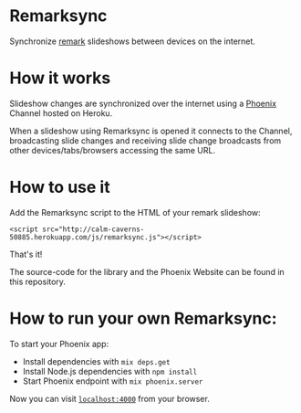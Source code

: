 # Remarksync

Synchronize [remark](https://github.com/gnab/remark) slideshows between devices on the internet.

# How it works

Slideshow changes are synchronized over the internet using a [Phoenix](http://phoenixframework.org) Channel hosted on Heroku.

When a slideshow using Remarksync is opened it connects to the Channel, broadcasting slide changes and receiving slide change broadcasts from other devices/tabs/browsers accessing the same URL. 

# How to use it

Add the Remarksync script to the HTML of your remark slideshow:

```
<script src="http://calm-caverns-50885.herokuapp.com/js/remarksync.js"></script>
```

That's it! 

The source-code for the library and the Phoenix Website can be found in this repository.

# How to run your own Remarksync:

To start your Phoenix app:

  * Install dependencies with `mix deps.get`
  * Install Node.js dependencies with `npm install`
  * Start Phoenix endpoint with `mix phoenix.server`

Now you can visit [`localhost:4000`](http://localhost:4000) from your browser.

